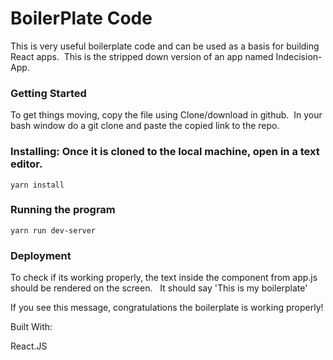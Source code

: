 # BoilerPlate Code

This is very useful boilerplate code and can be used as a basis for building React apps.&nbsp; This is the stripped down version of an app named Indecision-App.   

### Getting Started 

To get things moving, copy the file using Clone/download in github.&nbsp; In your bash window do a git clone and paste the copied link to the repo.


### Installing: Once it is cloned to the local machine, open in a text editor.
 

    yarn install



### Running the program

    yarn run dev-server



### Deployment

To check if its working properly, the text inside the component from app.js should be rendered on the screen. &nbsp; It should say 'This is my boilerplate'

If you see this message, congratulations the boilerplate is working properly!  

Built With:

React.JS 
 


 